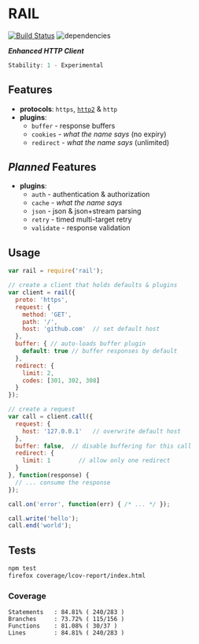 # RAIL

[![Build Status](https://secure.travis-ci.org/skenqbx/rail.png)](http://travis-ci.org/skenqbx/rail)
![dependencies](https://david-dm.org/skenqbx/rail.svg)

**_Enhanced HTTP Client_**

```js
Stability: 1 - Experimental
```

## Features

  - **protocols**: `https`, [`http2`](https://www.npmjs.com/package/http2) & `http`
  - **plugins**:
    - `buffer` - response buffers
    - `cookies` - _what the name says_ (no expiry)
    - `redirect` - _what the name says_ (unlimited)

## _Planned_ Features

  - **plugins**:
    - `auth` - authentication & authorization
    - `cache` - _what the name says_
    - `json` - json & json+stream parsing
    - `retry` - timed multi-target retry
    - `validate` - response validation

## Usage

```js
var rail = require('rail');

// create a client that holds defaults & plugins
var client = rail({
  proto: 'https',
  request: {
    method: 'GET',
    path: '/',
    host: 'github.com'  // set default host
  },
  buffer: { // auto-loads buffer plugin
    default: true // buffer responses by default
  },
  redirect: {
    limit: 2,
    codes: [301, 302, 308]
  }
});

// create a request
var call = client.call({
  request: {
    host: '127.0.0.1'   // overwrite default host
  },
  buffer: false,  // disable buffering for this call
  redirect: {
    limit: 1        // allow only one redirect
  }
}, function(response) {
  // ... consume the response
});

call.on('error', function(err) { /* ... */ });

call.write('hello');
call.end('world');
```

## Tests

```bash
npm test
firefox coverage/lcov-report/index.html
```

### Coverage

```
Statements   : 84.81% ( 240/283 )
Branches     : 73.72% ( 115/156 )
Functions    : 81.08% ( 30/37 )
Lines        : 84.81% ( 240/283 )
```

